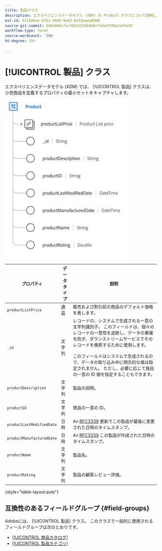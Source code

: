 ```yaml
---
title: 製品クラス
description: エクスペリエンスデータモデル (XDM) の Product クラスについて説明します。
exl-id: 911680ae-b761-4945-9ad3-0233eaea89b0
source-git-commit: de8e944cfec3b52d25bb02bcfebe57d6a2a35e39
workflow-type: tm+mt
source-wordcount: '200'
ht-degree: 15%

---
```


# [!UICONTROL 製品] クラス

エクスペリエンスデータモデル (XDM) では、 [!UICONTROL 製品] クラスは、小売商品を定義するプロパティの最小セットをキャプチャします。

![](../images/classes/product.png)

| プロパティ | データタイプ | 説明 |
| --- | --- | --- |
| `productListPrice` | [通貨](../data-types/currency.md) | 販売および割引前の商品のデフォルト価格を表します。 |
| `_id` | 文字列 | レコードの、システムで生成される一意の文字列識別子。 このフィールドは、個々のレコードの一意性を追跡し、データの重複を防ぎ、ダウンストリームサービスでそのレコードを検索するために使用します。<br><br>このフィールドはシステムで生成されるので、データの取り込み中に明示的な値は指定されません。 ただし、必要に応じて独自の一意の ID 値を指定することもできます。 |
| `productDescription` | 文字列 | 製品の説明。 |
| `productID` | 文字列 | 商品の一意の ID。 |
| `productLastModifiedDate` | 日時 | An [RFC3339](https://datatracker.ietf.org/doc/html/rfc3339) 更新でこの製品が最後に変更された日時のタイムスタンプ。 |
| `productManufacturedDate` | 日時 | An [RFC3339](https://datatracker.ietf.org/doc/html/rfc3339) この製品が作成された日時のタイムスタンプ。 |
| `productName` | 文字列 | 製品名。 |
| `productRating` | 文字列 | 製品の顧客レビュー評価。 |

{style="table-layout:auto"}

## 互換性のあるフィールドグループ {#field-groups}

Adobeには、 [!UICONTROL 製品] クラス。 このクラスで一般的に使用されるフィールドグループは次のとおりです。

* [[!UICONTROL 商品カタログ]](../field-groups/product/product-catalog.md)
* [[!UICONTROL 製品カテゴリ]](../field-groups/product/product-category.md)
